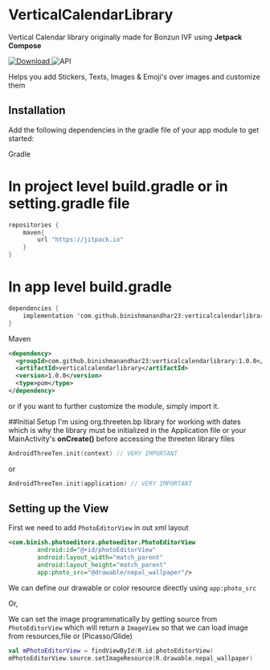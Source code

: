 # VerticalCalendarLibrary
Vertical Calendar library originally made for Bonzun IVF using **Jetpack Compose**

[ ![Download](https://api.bintray.com/packages/binishmanandhar23/PhotoEditorX/com.binish.photoeditorx/images/download.svg?version=1.0.5) ](https://bintray.com/binishmanandhar23/PhotoEditorX/com.binish.photoeditorx/1.0.5/link) ![API](https://img.shields.io/badge/API-21%2B-brightgreen.svg)

Helps you add Stickers, Texts, Images & Emoji's over images and customize them

## Installation

Add the following dependencies in the gradle file of your app module to get started:  

Gradle
# In project level build.gradle or in setting.gradle file
```kotlin
repositories {
    maven{
        url "https://jitpack.io"
    }
}
```
# In app level build.gradle
```kotlin
dependencies {
    implementation 'com.github.binishmanandhar23:verticalcalendarlibrary:1.0.0'
}
```
Maven
```xml
<dependency>
  <groupId>com.github.binishmanandhar23:verticalcalendarlibrary:1.0.0</groupId>
  <artifactId>verticalcalendarlibrary</artifactId>
  <version>1.0.0</version>
  <type>pom</type>
</dependency>
```

or if you want to further customize the module, simply import it.

##Initial Setup
I'm using org.threeten.bp library for working with dates which is why the library must be initialized in the Application file or your MainActivity's **onCreate()** before accessing the threeten library files
```kotlin
AndroidThreeTen.init(context) // VERY IMPORTANT
```
or
```kotlin
AndroidThreeTen.init(application) // VERY IMPORTANT
```


## Setting up the View
First we need to add `PhotoEditorView` in out xml layout

```xml
<com.binish.photoeditorx.photoeditor.PhotoEditorView
        android:id="@+id/photoEditorView"
        android:layout_width="match_parent"
        android:layout_height="match_parent"
        app:photo_src="@drawable/nepal_wallpaper"/>
```

We can define our drawable or color resource directly using `app:photo_src`

Or,

We can set the image programmatically by getting source from `PhotoEditorView` which will return a `ImageView` so that we can load image from resources,file or (Picasso/Glide)


```kotlin
val mPhotoEditorView = findViewById(R.id.photoEditorView)
mPhotoEditorView.source.setImageResource(R.drawable.nepal_wallpaper)
```

